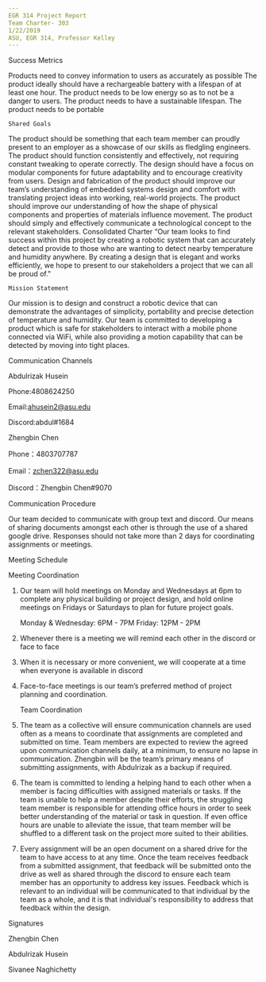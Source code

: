 ```yaml
---
EGR 314 Project Report
Team Charter- 303
1/22/2019
ASU, EGR 314, Professor Kelley
---
```



Success Metrics

Products need to convey information to users as accurately as possible
The product ideally should have a rechargeable battery with a lifespan of at least one hour.
The product needs to be low energy so as to not be a danger to users.
The product needs to have a sustainable lifespan.
The product needs to be portable

	Shared Goals
The product should be something that each team member can proudly present to an employer as a showcase of our skills as fledgling engineers.
The product should function consistently and effectively, not requiring constant tweaking to operate correctly.
The design should have a focus on modular components for future adaptability and to encourage creativity from users.
Design and fabrication of the product should improve our team’s understanding of embedded systems design and comfort with translating project ideas into working, real-world projects.
The product should improve our understanding of how the shape of physical components and properties of materials influence movement.
The product should simply and effectively communicate a technological concept to the relevant stakeholders.
Consolidated Charter
“Our team looks to find success within this project by creating a robotic system that can accurately detect and provide to those who are wanting to detect nearby temperature and humidity anywhere. By creating a design that is elegant and works efficiently, we hope to present to our stakeholders a project that we can all be proud of."

	Mission Statement

Our mission is to design and construct a robotic device that can demonstrate the advantages of simplicity, portability and precise detection of temperature and humidity. Our team is committed to developing a product which is safe for stakeholders to interact with a mobile phone connected via WiFi, while also providing a motion capability that can be detected by moving into tight places.

	







Communication Channels
	

Abdulrizak Husein

Phone:4808624250

Email:ahusein2@asu.edu

Discord:abdul#1684

Zhengbin Chen

Phone：4803707787

Email：zchen322@asu.edu

Discord：Zhengbin Chen#9070






Communication Procedure

Our team decided to communicate with group text and discord. Our means of sharing documents amongst each other is through the use of a shared google drive. Responses should not take more than 2 days for coordinating assignments or meetings.

Meeting Schedule	


Meeting Coordination


1. 	Our team will hold meetings on Monday and Wednesdays at 6pm to complete any            physical building or 
project design, and hold online meetings on Fridays or Saturdays to plan for future project goals.

	Monday & Wednesday: 6PM - 7PM
	Friday: 12PM - 2PM

2. 	Whenever there is a meeting we will remind each other in the discord or face to face

3. 	When it is necessary or more convenient,  we will cooperate at a time when everyone is 
available in discord

4.	Face-to-face meetings is our team’s preferred method of project planning and 
coordination.



	Team Coordination

1. The team as a collective will ensure communication channels are used often as a means to coordinate that assignments are completed and submitted on time. Team members are expected to review the agreed upon communication channels daily, at a minimum, to ensure no lapse in communication. Zhengbin will be the team’s primary means of submitting assignments, with Abdulrizak as a backup if required.

2. The team is committed to lending a helping hand to each other when a member is facing difficulties with assigned materials or tasks. If the team is unable to help a member despite their efforts, the struggling team member is responsible for attending office hours in order to seek better understanding of the material or task in question. If even office hours are unable to alleviate the issue, that team member will be shuffled to a different task on the project more suited to their abilities.


3. Every assignment will be an open document on a shared drive for the team to have access to at any time. Once the team receives feedback from a submitted assignment, that feedback will be submitted onto the drive as well as shared through the discord to ensure each team member has an opportunity to address key issues. Feedback which is relevant to an individual will be communicated to that individual by the team as a whole, and it is that individual's responsibility to address that feedback within the design. 

Signatures

Zhengbin Chen


Abdulrizak Husein

Sivanee Naghichetty
